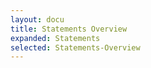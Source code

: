 ```yaml
---
layout: docu
title: Statements Overview
expanded: Statements
selected: Statements-Overview
---
```


